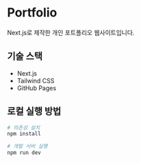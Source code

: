 # Portfolio

Next.js로 제작한 개인 포트폴리오 웹사이트입니다.

## 기술 스택

- Next.js
- Tailwind CSS
- GitHub Pages

## 로컬 실행 방법

```bash
# 의존성 설치
npm install

# 개발 서버 실행
npm run dev
```
